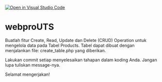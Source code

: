 [![Open in Visual Studio Code](https://classroom.github.com/assets/open-in-vscode-c66648af7eb3fe8bc4f294546bfd86ef473780cde1dea487d3c4ff354943c9ae.svg)](https://classroom.github.com/online_ide?assignment_repo_id=9111021&assignment_repo_type=AssignmentRepo)
# webproUTS

Buatlah fitur Create, Read, Update dan Delete (CRUD) Operation untuk mengelola data pada Tabel Products.
Tabel dapat dibuat dengan menjalankan file: create_table.php yang diberikan.

Lakukan commit setiap menyelesaikan tahapan dalam koding Anda. Jangan lupa tuliskan message-nya.

Selamat mengerjakan!

